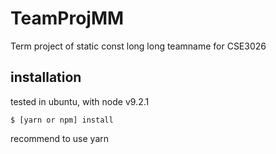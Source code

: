 # TeamProjMM
Term project of static const long long teamname for CSE3026

## installation
tested in ubuntu, with node v9.2.1

    $ [yarn or npm] install
  
recommend to use yarn
